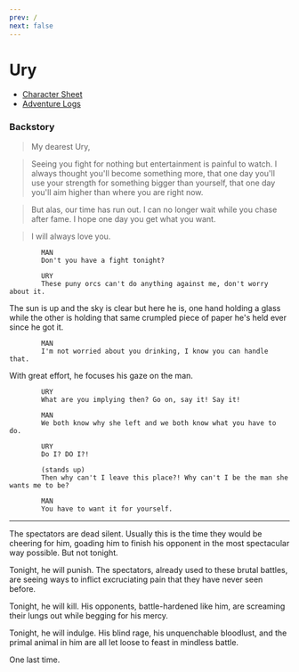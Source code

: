 ```yaml
---
prev: /
next: false
---
```


# Ury

- [Character Sheet](https://ddb.ac/characters/43817008/NTlNii)
- [Adventure Logs](https://www.adventurersleaguelog.com/users/31719/characters/77809)

### Backstory

> My dearest Ury,

> Seeing you fight for nothing but entertainment is painful to watch. I always thought you'll become something more, that one day you'll use your strength for something bigger than yourself, that one day you'll aim higher than where you are right now.

> But alas, our time has run out. I can no longer wait while you chase after fame. I hope one day you get what you want.

> I will always love you.

```
        MAN
        Don't you have a fight tonight?

        URY
        These puny orcs can't do anything against me, don't worry about it.
```

The sun is up and the sky is clear but here he is, one hand holding a glass while the other is holding that same crumpled piece of paper he's held ever since he got it.

```
        MAN
        I'm not worried about you drinking, I know you can handle that.
```

With great effort, he focuses his gaze on the man.

```
        URY
        What are you implying then? Go on, say it! Say it!

        MAN
        We both know why she left and we both know what you have to do.

        URY
        Do I? DO I?!

        (stands up)
        Then why can't I leave this place?! Why can't I be the man she wants me to be?

        MAN
        You have to want it for yourself.
```

- - -

The spectators are dead silent. Usually this is the time they would be cheering for him, goading him to finish his opponent in the most spectacular way possible. But not tonight.

Tonight, he will punish. The spectators, already used to these brutal battles, are seeing ways to inflict excruciating pain that they have never seen before.

Tonight, he will kill. His opponents, battle-hardened like him, are screaming their lungs out while begging for his mercy.

Tonight, he will indulge. His blind rage, his unquenchable bloodlust, and the primal animal in him are all let loose to feast in mindless battle.

One last time.
